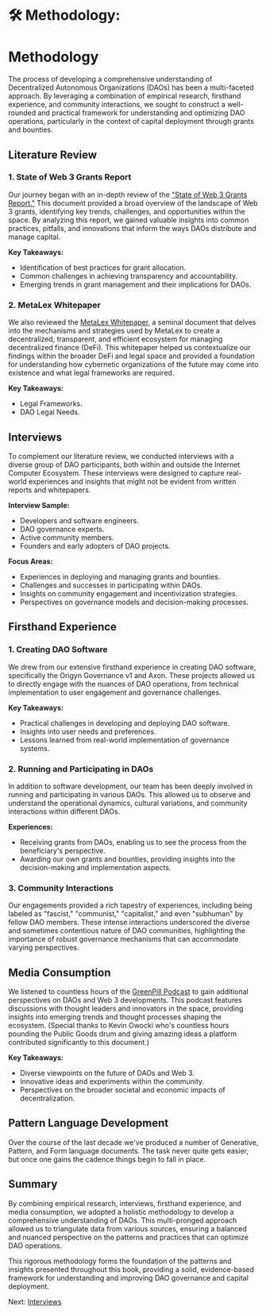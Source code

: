 # 🛠️ Methodology:

# Methodology

The process of developing a comprehensive understanding of Decentralized Autonomous Organizations (DAOs) has been a multi-faceted approach. By leveraging a combination of empirical research, firsthand experience, and community interactions, we sought to construct a well-rounded and practical framework for understanding and optimizing DAO operations, particularly in the context of capital deployment through grants and bounties.

## Literature Review

### 1. State of Web 3 Grants Report

Our journey began with an in-depth review of the ["State of Web 3 Grants Report."](https://docs.google.com/document/d/1CFD6ztSh2ggJSO-U3uEea92UVB1cRbvBlA1tfPxLKi8/edit) This document provided a broad overview of the landscape of Web 3 grants, identifying key trends, challenges, and opportunities within the space. By analyzing this report, we gained valuable insights into common practices, pitfalls, and innovations that inform the ways DAOs distribute and manage capital.

**Key Takeaways:**
- Identification of best practices for grant allocation.
- Common challenges in achieving transparency and accountability.
- Emerging trends in grant management and their implications for DAOs.

### 2. MetaLex Whitepaper

We also reviewed the [MetaLex Whitepaper](https://metalex.substack.com/p/the-metalex-whitepaper), a seminal document that delves into the mechanisms and strategies used by MetaLex to create a decentralized, transparent, and efficient ecosystem for managing decentralized finance (DeFi). This whitepaper helped us contextualize our findings within the broader DeFi and legal space and provided a foundation for understanding how cybernetic organizations of the future may come into existence and what legal frameworks are required.

**Key Takeaways:**
- Legal Frameworks.
- DAO Legal Needs.

## Interviews

To complement our literature review, we conducted interviews with a diverse group of DAO participants, both within and outside the Internet Computer Ecosystem. These interviews were designed to capture real-world experiences and insights that might not be evident from written reports and whitepapers. 

**Interview Sample:**
- Developers and software engineers.
- DAO governance experts.
- Active community members.
- Founders and early adopters of DAO projects.

**Focus Areas:**
- Experiences in deploying and managing grants and bounties.
- Challenges and successes in participating within DAOs.
- Insights on community engagement and incentivization strategies.
- Perspectives on governance models and decision-making processes.

## Firsthand Experience

### 1. Creating DAO Software

We drew from our extensive firsthand experience in creating DAO software, specifically the Origyn Governance v1 and Axon. These projects allowed us to directly engage with the nuances of DAO operations, from technical implementation to user engagement and governance challenges.

**Key Takeaways:**
- Practical challenges in developing and deploying DAO software.
- Insights into user needs and preferences.
- Lessons learned from real-world implementation of governance systems.

### 2. Running and Participating in DAOs

In addition to software development, our team has been deeply involved in running and participating in various DAOs. This allowed us to observe and understand the operational dynamics, cultural variations, and community interactions within different DAOs.

**Experiences:**
- Receiving grants from DAOs, enabling us to see the process from the beneficiary's perspective.
- Awarding our own grants and bounties, providing insights into the decision-making and implementation aspects.

### 3. Community Interactions

Our engagements provided a rich tapestry of experiences, including being labeled as "fascist," "communist," "capitalist," and even "subhuman" by fellow DAO members. These intense interactions underscored the diverse and sometimes contentious nature of DAO communities, highlighting the importance of robust governance mechanisms that can accommodate varying perspectives.

## Media Consumption

We listened to countless hours of the [GreenPill Podcast](https://podcasts.apple.com/us/podcast/greenpill/id1609313639) to gain additional perspectives on DAOs and Web 3 developments. This podcast features discussions with thought leaders and innovators in the space, providing insights into emerging trends and thought processes shaping the ecosystem. (Special thanks to Kevin Owocki who's countless hours pounding the Public Goods drum and giving amazing ideas a platform contributed significantly to this document.)

**Key Takeaways:**
- Diverse viewpoints on the future of DAOs and Web 3.
- Innovative ideas and experiments within the community.
- Perspectives on the broader societal and economic impacts of decentralization.

## Pattern Language Development

Over the course of the last decade we've produced a number of Generative, Pattern, and Form language documents. The task never quite gets easier, but once one gains the cadence things begin to fall in place.

## Summary

By combining empirical research, interviews, firsthand experience, and media consumption, we adopted a holistic methodology to develop a comprehensive understanding of DAOs. This multi-pronged approach allowed us to triangulate data from various sources, ensuring a balanced and nuanced perspective on the patterns and practices that can optimize DAO operations.

This rigorous methodology forms the foundation of the patterns and insights presented throughout this book, providing a solid, evidence-based framework for understanding and improving DAO governance and capital deployment.

Next: [Interviews](/interviews.html)

